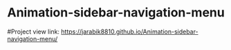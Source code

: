 # Animation-sidebar-navigation-menu


#Project view link: https://jarabik8810.github.io/Animation-sidebar-navigation-menu/
